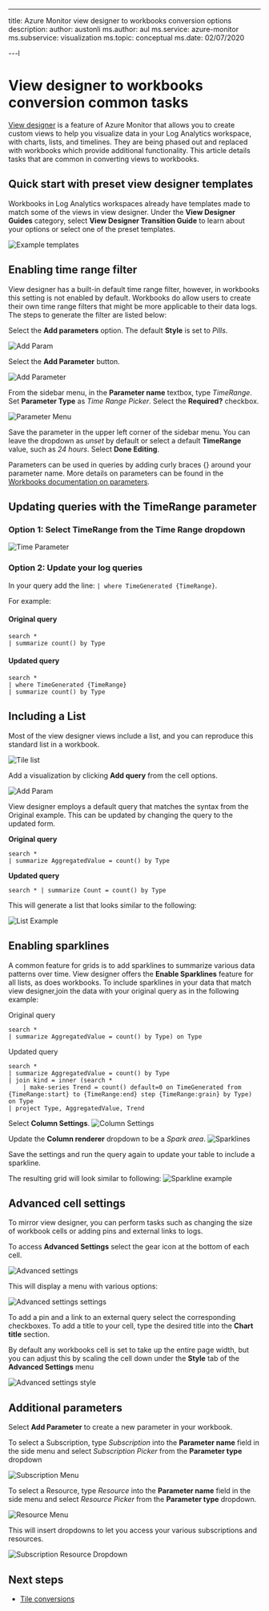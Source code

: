 ---
title: Azure Monitor view designer to workbooks conversion options
description: 
author: austonli
ms.author: aul
ms.service: azure-monitor
ms.subservice: visualization
ms.topic: conceptual
ms.date: 02/07/2020

---l

# View designer to workbooks conversion common tasks
[View designer](view-designer.md) is a feature of Azure Monitor that allows you to create custom views to help you visualize data in your Log Analytics workspace, with charts, lists, and timelines. They are being phased out and replaced with workbooks which provide additional functionality. This article details tasks that are common in converting views to workbooks.


## Quick start with preset view designer templates

Workbooks in Log Analytics workspaces already have templates made to match some of the views in view designer. Under the **View Designer Guides** category, select **View Designer Transition Guide** to learn about your options or select one of the preset templates.

![Example templates](media/view-designer-conversion-steps/templates.png)

## Enabling time range filter
View designer has a built-in default time range filter, however, in workbooks this setting is not enabled by default. Workbooks do allow users to create their own time range filters that might be more applicable to their data logs. The steps to generate the filter are listed below:

Select the **Add parameters** option. The default **Style** is set to *Pills*.

![Add Param](media/view-designer-conversion-steps/add-param.png)

 Select the **Add Parameter** button.

![Add Parameter](media/view-designer-conversion-steps/add-parameter.png)

From the sidebar menu, in the **Parameter name** textbox, type *TimeRange*. Set **Parameter Type** as *Time Range Picker*. Select the **Required?** checkbox.

![Parameter Menu](media/view-designer-conversion-steps/parameter-menu.png)

Save the parameter in the upper left corner of the sidebar menu. You can leave the dropdown as *unset* by default or select a default **TimeRange** value, such as *24 hours*. Select **Done Editing**.

Parameters can be used in queries by adding curly braces {} around your parameter name. More details on parameters can be found in the [Workbooks documentation on parameters](https://github.com/microsoft/Application-Insights-Workbooks/blob/master/Documentation/Parameters/Parameters.md).

## Updating queries with the TimeRange parameter

### Option 1: Select TimeRange from the Time Range dropdown

![Time Parameter](media/view-designer-conversion-steps/time-parameter.png)

### Option 2: Update your log queries

In your query add the line: `| where TimeGenerated {TimeRange}`.

For example:

#### Original query
```KQL
search * 
| summarize count() by Type
```

#### Updated query
```KQL
search * 
| where TimeGenerated {TimeRange} 
| summarize count() by Type
```

## Including a List
Most of the view designer views include a list, and you can reproduce this standard list in a workbook.

![Tile list](media/view-designer-conversion-steps/tile-list.png)

Add a visualization by clicking **Add query** from the cell options.

![Add Param](media/view-designer-conversion-steps/add-param.png)

View designer employs a default query that matches the syntax from the Original example. This can be updated by changing the query to the updated form.

**Original query**
```KQL
search * 
| summarize AggregatedValue = count() by Type
```

**Updated query**
```KQL
search * | summarize Count = count() by Type
```

This will generate a list that looks similar to the following:

![List Example](media/view-designer-conversion-steps/list-example.png)

## Enabling sparklines
A common feature for grids is to add sparklines to summarize various data patterns over time. View designer offers the **Enable Sparklines** feature for all lists, as does workbooks. To include sparklines in your data that match view designer,join the data with your original query as in the following example:

Original query
```KQL
search *
| summarize AggregatedValue = count() by Type) on Type
```

Updated query
```KQL
search * 
| summarize AggregatedValue = count() by Type
| join kind = inner (search * 
    | make-series Trend = count() default=0 on TimeGenerated from {TimeRange:start} to {TimeRange:end} step {TimeRange:grain} by Type) on Type
| project Type, AggregatedValue, Trend
```

Select **Column Settings**.
![Column Settings](media/view-designer-conversion-steps/column-settings.png)

Update the **Column renderer** dropdown to be a *Spark area*.
![Sparklines](media/view-designer-conversion-steps/sparkline.png)

Save the settings and run the query again to update your table to include a sparkline.

The resulting grid will look similar to following:
![Sparkline example](media/view-designer-conversion-steps/sparkline-example.png)

## Advanced cell settings
To mirror view designer, you can perform tasks such as changing the size of workbook cells or adding pins and external links to logs.

To access **Advanced Settings** select the gear icon at the bottom of each cell.

![Advanced settings](media/view-designer-conversion-steps/advanced-settings.png)

This will display a menu with various options:

![Advanced settings settings](media/view-designer-conversion-steps/advanced-settings-settings.png)

To add a pin and a link to an external query select the corresponding checkboxes. To add a title to your cell, type the desired title into the **Chart title** section.

By default any workbooks cell is set to take up the entire page width, but you can adjust this by scaling the cell down under the **Style** tab of the **Advanced Settings** menu

![Advanced settings style](media/view-designer-conversion-steps/advanced-settings-style.png)

 
## Additional parameters
Select **Add Parameter** to create a new parameter in your workbook. 

To select a Subscription, type *Subscription* into the **Parameter name** field in the side menu and select *Subscription Picker* from the **Parameter type** dropdown

![Subscription Menu](media/view-designer-conversion-steps/subscription-filter.png)

To select a Resource, type *Resource* into the **Parameter name** field in the side menu and select *Resource Picker* from the **Parameter type** dropdown.

![Resource Menu](media/view-designer-conversion-steps/resource-filter.png)

This will insert dropdowns to let you access your various subscriptions and resources.

![Subscription Resource Dropdown](media/view-designer-conversion-steps/subscription-resource.png)


## Next steps
- [Tile conversions](view-designer-conversion-tiles.md)
